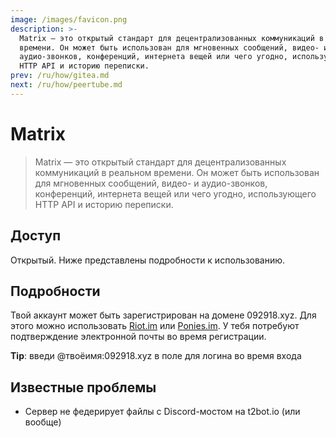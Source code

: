 ```yaml
---
image: /images/favicon.png
description: >-
  Matrix — это открытый стандарт для децентрализованных коммуникаций в реальном
  времени. Он может быть использован для мгновенных сообщений, видео- и
  аудио-звонков, конференций, интернета вещей или чего угодно, использующего
  HTTP API и историю переписки.
prev: /ru/how/gitea.md
next: /ru/how/peertube.md
---
```


# Matrix

> Matrix — это открытый стандарт для децентрализованных коммуникаций в реальном времени. Он может быть использован для мгновенных сообщений, видео- и аудио-звонков, конференций, интернета вещей или чего угодно, использующего HTTP API и историю переписки.

## Доступ

Открытый. Ниже представлены подробности к использованию.

## Подробности

Твой аккаунт может быть зарегистрирован на домене 092918.xyz. Для этого можно использовать [Riot.im](https://riot.im/develop) или [Ponies.im](https://ponies.im/_matrix/client/develop). У тебя потребуют подтверждение электронной почты во время регистрации.

**Tip**: введи @твоёимя:092918.xyz в поле для логина во время входа

## Известные проблемы

- Сервер не федерирует файлы с Discord-мостом на t2bot.io (или вообще)
